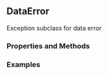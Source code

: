 ## <a id="McUtils.McUtils.Data.CommonData.DataError">DataError</a>
Exception subclass for data error

### Properties and Methods


### Examples

